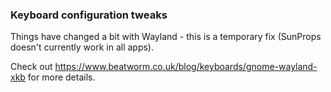### Keyboard configuration tweaks

Things have changed a bit with Wayland - this is a temporary fix (SunProps doesn't currently work in all apps).

Check out https://www.beatworm.co.uk/blog/keyboards/gnome-wayland-xkb for more details.
